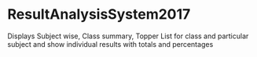 # ResultAnalysisSystem2017
Displays Subject wise, Class summary, Topper List for class and particular subject and show individual results with totals and percentages 
